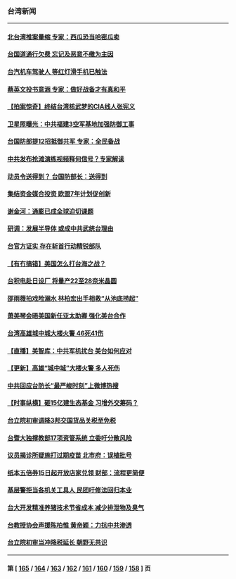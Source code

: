 ### 台湾新闻
---
#### [北台湾推案量缩 专家：西瓜恐当哈密瓜卖](../../pages/ncid1349361/n13304364.md) 
#### [台国道通行欠费 忘记及恶意不缴为主因](../../pages/ncid1349361/n13304362.md) 
#### [台汽机车驾驶人 等红灯滑手机已触法](../../pages/ncid1349361/n13304368.md) 
#### [蔡英文投书意涵  专家：做好战备才有真和平](../../pages/ncid1349361/n13304752.md) 
#### [【拍案惊奇】终结台湾核武梦的CIA线人张宪义](../../pages/ncid1349361/n13304453.md) 
#### [卫星照曝光：中共福建3空军基地加强防御工事](../../pages/ncid1349361/n13304274.md) 
#### [台国防部提12招抵御共军 专家：全民备战](../../pages/ncid1349361/n13304231.md) 
#### [中共发布抢滩演练视频释何信号？专家解读](../../pages/ncid1349361/n13303896.md) 
#### [动员令送得到？ 台国防部长：送得到](../../pages/ncid1349361/n13304543.md) 
#### [集结资金媒合投资 欧盟7年计划促创新](../../pages/ncid1349361/n13304280.md) 
#### [谢金河：通膨已成全球迫切课题](../../pages/ncid1349361/n13304160.md) 
#### [研调：发展半导体 或成中共武统台理由](../../pages/ncid1349361/n13304282.md) 
#### [台官方证实 存在斩首行动精锐部队](../../pages/ncid1349361/n13300186.md) 
#### [【有冇搞错】美国怎么打台海之战？](../../pages/ncid1349361/n13302548.md) 
#### [台积电赴日设厂 将量产22至28奈米晶圆](../../pages/ncid1349361/n13303746.md) 
#### [邵雨薇拍戏险溺水 林柏宏出手相救“从池底捞起”](../../pages/ncid1349361/n13303940.md) 
#### [萧美琴会晤美国新任亚太助卿 强化美台合作](../../pages/ncid1349361/n13303333.md) 
#### [台湾高雄城中城大楼火警 46死41伤](../../pages/ncid1349361/n13303778.md) 
#### [【直播】美智库：中共军机扰台 美台如何应对](../../pages/ncid1349361/n13283523.md) 
#### [【更新】高雄“城中城”大楼火警 多人死伤](../../pages/ncid1349361/n13303039.md) 
#### [中共回应台防长“最严峻时刻”上微博热搜](../../pages/ncid1349361/n13291224.md) 
#### [【时事纵横】砸15亿建生态基金 习增外交筹码？](../../pages/ncid1349361/n13302741.md) 
#### [台立院初审调降3邦交国货品关税至免税](../../pages/ncid1349361/n13302060.md) 
#### [台暨大独撑教部17项资管系统 立委吁分散风险](../../pages/ncid1349361/n13301993.md) 
#### [议员揭诊所疑施打过期疫苗 北市府：误植批号](../../pages/ncid1349361/n13302055.md) 
#### [纸本五倍券15日起开放店家兑领 财部：流程更简便](../../pages/ncid1349361/n13302001.md) 
#### [基层警拒当各机关工具人 民团吁修法回归本业](../../pages/ncid1349361/n13302006.md) 
#### [台大开发精准养猪技术节省成本 减少排泄物及臭气](../../pages/ncid1349361/n13302011.md) 
#### [台教授协会声援陈柏惟 黄帝颖：力抗中共渗透](../../pages/ncid1349361/n13301793.md) 
#### [台立院初审当冲降税延长 朝野无共识](../../pages/ncid1349361/n13301721.md) 

---
#### 第 [ [165](./165.md) / [164](./164.md) / [163](./163.md) / [162](./162.md) / [161](./161.md) / [160](./160.md) / [159](./159.md) / [158](./158.md) ] 页
